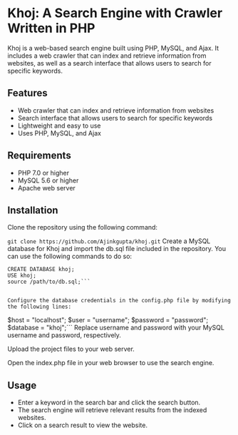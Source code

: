 # Khoj: A Search Engine with Crawler Written in PHP

Khoj is a web-based search engine built using PHP, MySQL, and Ajax. It includes a web crawler that can index and retrieve information from websites, as well as a search interface that allows users to search for specific keywords.

## Features
- Web crawler that can index and retrieve information from websites
- Search interface that allows users to search for specific keywords
- Lightweight and easy to use
- Uses PHP, MySQL, and Ajax
## Requirements
- PHP 7.0 or higher
- MySQL 5.6 or higher
- Apache web server 

## Installation
Clone the repository using the following command:
 
```git clone https://github.com/Ajinkgupta/khoj.git```
Create a MySQL database for Khoj and import the db.sql file included in the repository. You can use the following commands to do so:

 
```mysql -u username -p
CREATE DATABASE khoj;
USE khoj;
source /path/to/db.sql;``` 


Configure the database credentials in the config.php file by modifying the following lines:

```
$host = "localhost";
$user = "username";
$password = "password";
$database = "khoj";```
Replace username and password with your MySQL username and password, respectively.

Upload the project files to your web server.

Open the index.php file in your web browser to use the search engine.
 

## Usage
- Enter a keyword in the search bar and click the search button.
- The search engine will retrieve relevant results from the indexed websites.
- Click on a search result to view the website. 
